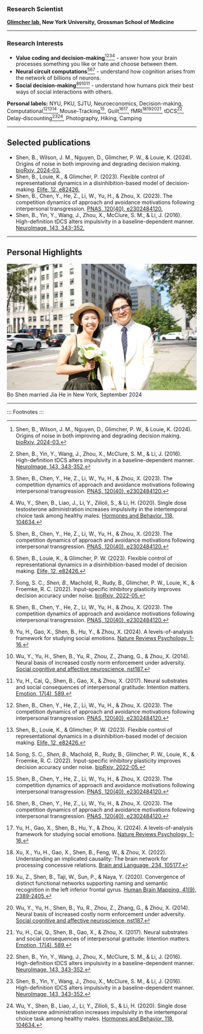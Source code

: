 ### Research Scientist

__[Glimcher lab](https://www.neuroeconomicslab.org/), New York University, Grossman School of Medicine__

---
### Research Interests

- __Value coding and decision-making__[^first][^second][^third][^fourth] - answer how your brain processes something you like or hate and choose between them.
- __Neural circuit computations__[^third][^fifth][^sixth] - understand how cognition arises from the network of billions of neurons.
- __Social decision-making__[^third][^seventh][^tenth][^eleventh] - understand how humans pick their best ways of social interactions with others.

__Personal labels:__
NYU, PKU, SJTU, Neuroeconomics, Decision-making, Computational[^third][^fifth][^sixth], Mouse-Tracking[^third], Guilt[^third][^seventh], fMRI[^eighth][^ninth][^tenth][^eleventh], tDCS[^second], Delay-discounting[^second][^fourth], Photography, Hiking, Camping




[^first]: Shen, B., Wilson, J. M., Nguyen, D., Glimcher, P. W., & Louie, K. (2024). Origins of noise in both improving and degrading decision making. [bioRxiv, 2024-03.](https://doi.org/10.1101/2024.03.26.586597)

[^second]: Shen, B., Yin, Y., Wang, J., Zhou, X., McClure, S. M., & Li, J. (2016). High-definition tDCS alters impulsivity in a baseline-dependent manner. [NeuroImage, 143, 343-352.](https://doi.org/10.1016/j.neuroimage.2016.09.006)

[^third]: Shen, B., Chen, Y., He, Z., Li, W., Yu, H., & Zhou, X. (2023). The competition dynamics of approach and avoidance motivations following interpersonal transgression. [PNAS, 120(40), e2302484120.](https://doi.org/10.1073/pnas.2302484120)

[^fourth]: Wu, Y., Shen, B., Liao, J., Li, Y., Zilioli, S., & Li, H. (2020). Single dose testosterone administration increases impulsivity in the intertemporal choice task among healthy males. [Hormones and Behavior, 118, 104634.](https://doi.org/10.1016/j.yhbeh.2019.104634)

[^fifth]: Shen, B., Louie, K., & Glimcher, P. W. (2023). Flexible control of representational dynamics in a disinhibition-based model of decision making. [Elife, 12, e82426.](https://doi.org/10.7554/eLife.82426)

[^sixth]: Song, S. C.*, Shen, B.*, Machold, R., Rudy, B., Glimcher, P. W., Louie, K., & Froemke, R. C. (2022). Input-specific inhibitory plasticity improves decision accuracy under noise. [bioRxiv, 2022-05.](https://doi.org/10.1101/2022.05.24.493332)

[^seventh]: Yu, H., Gao, X., Shen, B., Hu, Y., & Zhou, X. (2024). A levels-of-analysis framework for studying social emotions. [Nature Reviews Psychology, 1-16.](https://doi.org/10.1038/s44159-024-00285-1)

[^eighth]: Xu, X., Yu, H., Gao, X., Shen, B., Feng, W., & Zhou, X. (2022). Understanding an implicated causality: The brain network for processing concessive relations. [Brain and Language, 234, 105177.](https://doi.org/10.1016/j.bandl.2022.105177)

[^ninth]: Xu, Z., Shen, B., Taji, W., Sun, P., & Naya, Y. (2020). Convergence of distinct functional networks supporting naming and semantic recognition in the left inferior frontal gyrus. [Human Brain Mapping, 41(9), 2389-2405.](https://doi.org/10.1002/hbm.24953)

[^tenth]: Wu, Y., Yu, H., Shen, B., Yu, R., Zhou, Z., Zhang, G., & Zhou, X. (2014). Neural basis of increased costly norm enforcement under adversity. [Social cognitive and affective neuroscience, nst187.](https://doi.org/10.1093/scan/nst187)

[^eleventh]: Yu, H., Cai, Q., Shen, B., Gao, X., & Zhou, X. (2017). Neural substrates and social consequences of interpersonal gratitude: Intention matters. [Emotion, 17(4), 589.](https://psycnet.apa.org/doi/10.1037/emo0000258)

[^twelfth]: Wu, Y., Wei, R., Ou, J., Shen, B., & Ye, Y. (2022). Estratetraenol increases preference for large sexual reward but not impulsivity among heterosexual males. [Hormones and Behavior, 146, 105266.](https://doi.org/10.1016/j.yhbeh.2022.105266)

---

## Selected publications
- Shen, B., Wilson, J. M., Nguyen, D., Glimcher, P. W., & Louie, K. (2024). Origins of noise in both improving and degrading decision making. [bioRxiv, 2024-03.](https://doi.org/10.1101/2024.03.26.586597)
- Shen, B., Louie, K., & Glimcher, P. (2023). Flexible control of representational dynamics in a disinhibition-based model of decision-making. [Elife, 12, e82426.](https://doi.org/10.7554/eLife.82426)
- Shen, B., Chen, Y., He, Z., Li, W., Yu, H., & Zhou, X. (2023). The competition dynamics of approach and avoidance motivations following interpersonal transgression. [PNAS, 120(40), e2302484120.](https://doi.org/10.1073/pnas.2302484120)
- Shen, B., Yin, Y., Wang, J., Zhou, X., McClure, S. M., & Li, J. (2016). High-definition tDCS alters impulsivity in a baseline-dependent manner. [NeuroImage, 143, 343-352.](https://doi.org/10.1016/j.neuroimage.2016.09.006)
  
---

## Personal Highlights

![photo](https://github.com/BoShenNeuro/BoShenNeuro.github.io/blob/main/WechatIMG49.jpg?raw=true)
Bo Shen married Jia He in New York, September 2024

---

::: Footnotes :::


